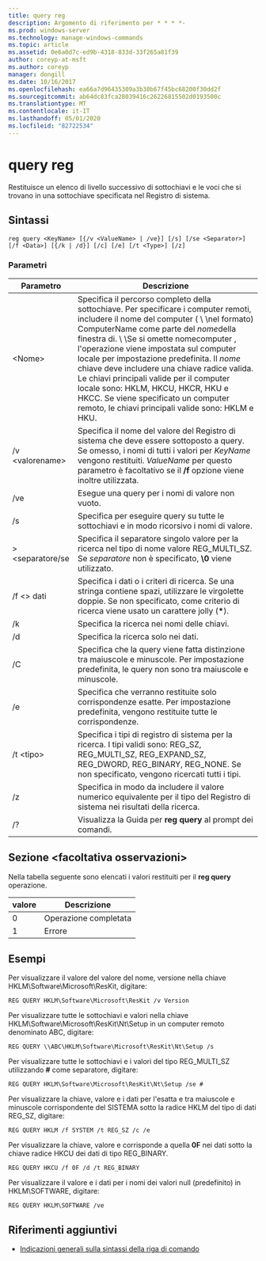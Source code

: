 ```yaml
---
title: query reg
description: Argomento di riferimento per * * * *-
ms.prod: windows-server
ms.technology: manage-windows-commands
ms.topic: article
ms.assetid: 0e6a0d7c-ed9b-4318-833d-33f265a81f39
author: coreyp-at-msft
ms.author: coreyp
manager: dongill
ms.date: 10/16/2017
ms.openlocfilehash: ea66a7d96435309a3b30b67f45bc68200f30dd2f
ms.sourcegitcommit: ab64dc83fca28039416c26226815502d0193500c
ms.translationtype: MT
ms.contentlocale: it-IT
ms.lasthandoff: 05/01/2020
ms.locfileid: "82722534"
---
```

# <a name="reg-query"></a>query reg



Restituisce un elenco di livello successivo di sottochiavi e le voci che si trovano in una sottochiave specificata nel Registro di sistema.



## <a name="syntax"></a>Sintassi

```
reg query <KeyName> [{/v <ValueName> | /ve}] [/s] [/se <Separator>] [/f <Data>] [{/k | /d}] [/c] [/e] [/t <Type>] [/z]
```

### <a name="parameters"></a>Parametri

|Parametro|Descrizione|
|---------|-----------|
|\<Nome>|Specifica il percorso completo della sottochiave. Per specificare i computer remoti, includere il nome del computer ( \\ \\nel formato\) ComputerName come parte del *nome*della finestra di. \\ \\Se si omette nomecomputer \, l'operazione viene impostata sul computer locale per impostazione predefinita. Il *nome* chiave deve includere una chiave radice valida. Le chiavi principali valide per il computer locale sono: HKLM, HKCU, HKCR, HKU e HKCC. Se viene specificato un computer remoto, le chiavi principali valide sono: HKLM e HKU.|
|/v \<valorename>|Specifica il nome del valore del Registro di sistema che deve essere sottoposto a query. Se omesso, i nomi di tutti i valori per *KeyName* vengono restituiti. *ValueName* per questo parametro è facoltativo se il **/f** opzione viene inoltre utilizzata.|
|/ve|Esegue una query per i nomi di valore non vuoto.|
|/s|Specifica per eseguire query su tutte le sottochiavi e in modo ricorsivo i nomi di valore.|
|> \<separatore/se|Specifica il separatore singolo valore per la ricerca nel tipo di nome valore REG_MULTI_SZ. Se *separatore* non è specificato, **\0** viene utilizzato.|
|/f \<> dati|Specifica i dati o i criteri di ricerca. Se una stringa contiene spazi, utilizzare le virgolette doppie. Se non specificato, come criterio di ricerca viene usato un carattere jolly (**&#42;**).|
|/k|Specifica la ricerca nei nomi delle chiavi.|
|/d|Specifica la ricerca solo nei dati.|
|/C|Specifica che la query viene fatta distinzione tra maiuscole e minuscole. Per impostazione predefinita, le query non sono tra maiuscole e minuscole.|
|/e|Specifica che verranno restituite solo corrispondenze esatte. Per impostazione predefinita, vengono restituite tutte le corrispondenze.|
|/t \<tipo>|Specifica i tipi di registro di sistema per la ricerca. I tipi validi sono: REG_SZ, REG_MULTI_SZ, REG_EXPAND_SZ, REG_DWORD, REG_BINARY, REG_NONE. Se non specificato, vengono ricercati tutti i tipi.|
|/z|Specifica in modo da includere il valore numerico equivalente per il tipo del Registro di sistema nei risultati della ricerca.|
|/?|Visualizza la Guida per **reg query** al prompt dei comandi.|

## <a name="remarks-optional-section"></a>Sezione \<facoltativa osservazioni>

Nella tabella seguente sono elencati i valori restituiti per il **reg query** operazione.

|valore|Descrizione|
|-----|-----------|
|0|Operazione completata|
|1|Errore|

## <a name="examples"></a>Esempi

Per visualizzare il valore del valore del nome, versione nella chiave HKLM\Software\Microsoft\ResKit, digitare:
```
REG QUERY HKLM\Software\Microsoft\ResKit /v Version
```
Per visualizzare tutte le sottochiavi e valori nella chiave HKLM\Software\Microsoft\ResKit\Nt\Setup in un computer remoto denominato ABC, digitare:
```
REG QUERY \\ABC\HKLM\Software\Microsoft\ResKit\Nt\Setup /s
```
Per visualizzare tutte le sottochiavi e i valori del tipo REG_MULTI_SZ utilizzando **#** come separatore, digitare:
```
REG QUERY HKLM\Software\Microsoft\ResKit\Nt\Setup /se #
```
Per visualizzare la chiave, valore e i dati per l'esatta e tra maiuscole e minuscole corrispondente del SISTEMA sotto la radice HKLM del tipo di dati REG_SZ, digitare:
```
REG QUERY HKLM /f SYSTEM /t REG_SZ /c /e
```
Per visualizzare la chiave, valore e corrisponde a quella **0F** nei dati sotto la chiave radice HKCU dei dati di tipo REG_BINARY.
```
REG QUERY HKCU /f 0F /d /t REG_BINARY
```
Per visualizzare il valore e i dati per i nomi dei valori null (predefinito) in HKLM\SOFTWARE, digitare:
```
REG QUERY HKLM\SOFTWARE /ve
```

## <a name="additional-references"></a>Riferimenti aggiuntivi

- [Indicazioni generali sulla sintassi della riga di comando](command-line-syntax-key.md)